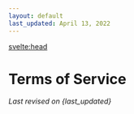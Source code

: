 ```yaml
---
layout: default
last_updated: April 13, 2022
---
```


<svelte:head>
  <title>Terms of Service</title>
</svelte:head>

# Terms of Service

_Last revised on {last_updated}_
